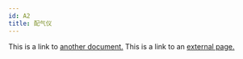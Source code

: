 ```yaml
---
id: A2
title: 配气仪
---
```


This is a link to [another document.](doc3.md) This is a link to an [external page.](http://www.example.com)
